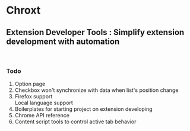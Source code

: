 <h1>Chroxt</h1>
<h2>Extension Developer Tools : Simplify extension development with automation</h2>
<br/>
<h3>Todo</h3>
<ol>
    <li>Option page</li>
    <li>Checkbox won't synchronize with data when list's position change</li>
    <li>Firefox support</li>
    <l1>Local language support</l1>
    <li>Boilerplates for starting project on extension developing</li>
    <li>Chrome API reference</li>
    <li>Content script tools to control active tab behavior</li>    
</ol>
